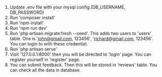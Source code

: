 1. Update .env file with your mysql config.(DB_USERNAME, DB_PASSWORD)
2. Run 'composer install'
3. Run 'npm install'
4. Run 'npm run dev'
5. Run 'php artisan migrate:fresh --seed'. This adds two users to 'users' table. One is 'john@gmail.com, 123456', 'richard@gmail.com, 123456'. You can login to with these credential.
6. Run 'php artisan serve'
7. Visit '127.0.0.1:8000' then you will be directed to 'login' page. You can register yourself in 'register' page.
8. You can submit feedback. Then this will be stored in 'reviews' table. You can check all the data in database.
